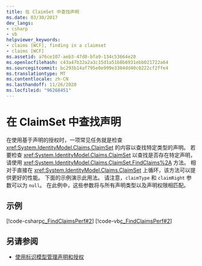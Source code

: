 ```yaml
---
title: 在 ClaimSet 中查找声明
ms.date: 03/30/2017
dev_langs:
- csharp
- vb
helpviewer_keywords:
- claims [WCF], finding in a claimset
- claims [WCF]
ms.assetid: a76ce107-aeb3-47d0-bfa9-134c53664e20
ms.openlocfilehash: c43a47b32a2a3c15d1a51b8b6931ebb021722a64
ms.sourcegitcommit: bc293b14af795e0e999e3304dd40c0222cf2ffe4
ms.translationtype: MT
ms.contentlocale: zh-CN
ms.lasthandoff: 11/26/2020
ms.locfileid: "96268451"
---
```

# <a name="finding-claims-in-a-claimset"></a>在 ClaimSet 中查找声明

在使用基于声明的授权时，一项常见任务就是检查 <xref:System.IdentityModel.Claims.ClaimSet> 的内容以查找特定类型的声明。 若要检查 <xref:System.IdentityModel.Claims.ClaimSet> 以查找是否存在特定声明，请使用 <xref:System.IdentityModel.Claims.ClaimSet.FindClaims%2A> 方法。 相对于直接在 <xref:System.IdentityModel.Claims.ClaimSet> 上循环，该方法可以提供更好的性能。 下面的示例演示此用法。 请注意，`claimType` 和 `claimRight` 参数可以为 `null`。 在此例中，这些参数将与所有声明类型以及声明权限相匹配。  
  
## <a name="example"></a>示例  

 [!code-csharp[c_FindClaimsPerf#2](../../../../samples/snippets/csharp/VS_Snippets_CFX/c_findclaimsperf/cs/c_findclaimsperf.cs#2)]
 [!code-vb[c_FindClaimsPerf#2](../../../../samples/snippets/visualbasic/VS_Snippets_CFX/c_findclaimsperf/vb/c_findclaimsperf.vb#2)]  
  
## <a name="see-also"></a>另请参阅

- [使用标识模型管理声明和授权](managing-claims-and-authorization-with-the-identity-model.md)
